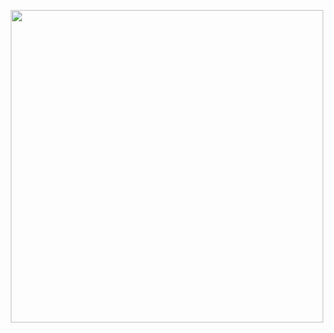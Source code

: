 


<p align="center">
<img src="img2/diy1.jpg" width="500">
</p>

<p align="center">
<em></em>
</p>

<br> 
